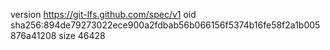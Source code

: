 version https://git-lfs.github.com/spec/v1
oid sha256:894de79273022ece900a2fdbab56b066156f5374b16fe58f2a1b005876a41208
size 46428
